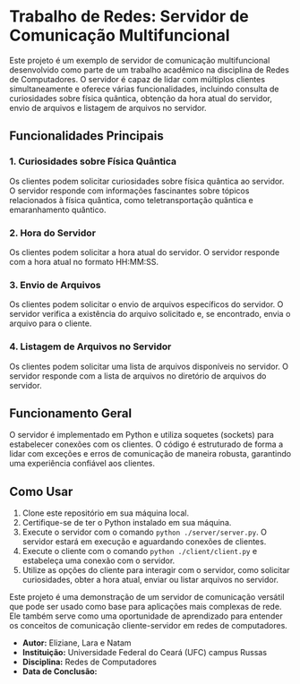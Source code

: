 # Trabalho de Redes: Servidor de Comunicação Multifuncional

Este projeto é um exemplo de servidor de comunicação multifuncional desenvolvido como parte de um trabalho acadêmico na disciplina de Redes de Computadores. O servidor é capaz de lidar com múltiplos clientes simultaneamente e oferece várias funcionalidades, incluindo consulta de curiosidades sobre física quântica, obtenção da hora atual do servidor, envio de arquivos e listagem de arquivos no servidor.

## Funcionalidades Principais

### 1. Curiosidades sobre Física Quântica
Os clientes podem solicitar curiosidades sobre física quântica ao servidor. O servidor responde com informações fascinantes sobre tópicos relacionados à física quântica, como teletransportação quântica e emaranhamento quântico.

### 2. Hora do Servidor
Os clientes podem solicitar a hora atual do servidor. O servidor responde com a hora atual no formato HH:MM:SS.

### 3. Envio de Arquivos
Os clientes podem solicitar o envio de arquivos específicos do servidor. O servidor verifica a existência do arquivo solicitado e, se encontrado, envia o arquivo para o cliente.

### 4. Listagem de Arquivos no Servidor
Os clientes podem solicitar uma lista de arquivos disponíveis no servidor. O servidor responde com a lista de arquivos no diretório de arquivos do servidor.

## Funcionamento Geral
O servidor é implementado em Python e utiliza soquetes (sockets) para estabelecer conexões com os clientes. O código é estruturado de forma a lidar com exceções e erros de comunicação de maneira robusta, garantindo uma experiência confiável aos clientes.

## Como Usar
1. Clone este repositório em sua máquina local.
2. Certifique-se de ter o Python instalado em sua máquina.
3. Execute o servidor com o comando `python ./server/server.py`. O servidor estará em execução e aguardando conexões de clientes.
4. Execute o cliente com o comando `python ./client/client.py` e estabeleça uma conexão com o servidor.
5. Utilize as opções do cliente para interagir com o servidor, como solicitar curiosidades, obter a hora atual, enviar ou listar arquivos no servidor.

Este projeto é uma demonstração de um servidor de comunicação versátil que pode ser usado como base para aplicações mais complexas de rede. Ele também serve como uma oportunidade de aprendizado para entender os conceitos de comunicação cliente-servidor em redes de computadores.

* **Autor:** Eliziane, Lara e Natam
* **Instituição:** Universidade Federal do Ceará (UFC) campus Russas
* **Disciplina:** Redes de Computadores
* **Data de Conclusão:**

